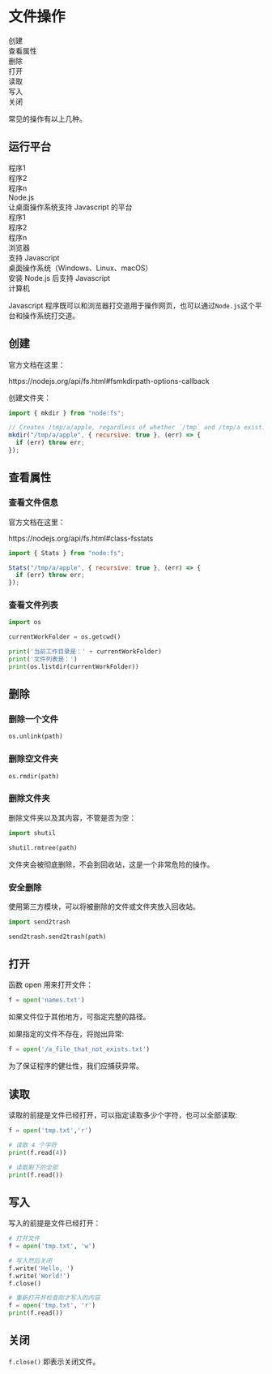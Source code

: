 # 文件操作

<div class="flex justify-start gap-1">
  <div class="brick w-36 h-8">创建</div>
  <div class="brick w-36 h-8">查看属性</div>
  <div class="brick-red w-36 h-8">删除</div>
  <div class="brick w-36 h-8">打开</div>
  <div class="brick w-36 h-8">读取</div>
  <div class="brick w-36 h-8">写入</div>
  <div class="brick w-36 h-8">关闭</div>
</div>

常见的操作有以上几种。

## 运行平台

<div class="bg-cyan flex flex-col gap-2 pt-4">
    <div class="bg-red flex flex-row gap-2 items-end">
        <div class="flex flex-col w-3/5 gap-1">
            <div class="flex flex-row gap-4 justify-center">
                <div class="brick px-2">程序1</div>
                <div class="brick px-2">程序2</div>
                <div class="brick px-2">程序n</div>
            </div>
            <div class="bg-sky w-full text-center py-2">
                Node.js<br/>
                <span class="text-sm">让桌面操作系统支持 Javascript 的平台</span>
            </div>
        </div>
        <div class="flex flex-col w-3/5 gap-1">
            <div class="flex flex-row gap-4 justify-center">
                <div class="brick px-2">程序1</div>
                <div class="brick px-2">程序2</div>
                <div class="brick px-2">程序n</div>
            </div>
            <div class="bg-sky w-full text-center py-2">
                浏览器<br/>
                <span class="text-sm">支持 Javascript</span>
            </div>
        </div>
    </div>
    <div class="bg-yellow text-center py-4">
        桌面操作系统（Windows、Linux、macOS）<br/>
        <span class="text-sm">安装 Node.js 后支持 Javascript </span>
    </div>
    <div class="bg-yellow text-center py-4">计算机</div>
</div>

Javascript 程序既可以和浏览器打交道用于操作网页，也可以通过`Node.js`这个平台和操作系统打交道。

## 创建

官方文档在这里：

<div class="link">https://nodejs.org/api/fs.html#fsmkdirpath-options-callback</div>

创建文件夹：

```javascript
import { mkdir } from "node:fs";

// Creates /tmp/a/apple, regardless of whether `/tmp` and /tmp/a exist.
mkdir("/tmp/a/apple", { recursive: true }, (err) => {
  if (err) throw err;
});
```

## 查看属性

### 查看文件信息

官方文档在这里：

<div class="link">https://nodejs.org/api/fs.html#class-fsstats</div>

<div class="run"></div>

```javascript
import { Stats } from "node:fs";

Stats("/tmp/a/apple", { recursive: true }, (err) => {
  if (err) throw err;
});
```

### 查看文件列表

<div class="run"></div>

```python
import os

currentWorkFolder = os.getcwd()

print('当前工作目录是：' + currentWorkFolder)
print('文件列表是：')
print(os.listdir(currentWorkFolder))
```

## 删除

### 删除一个文件

```python
os.unlink(path)
```

### 删除空文件夹

```python
os.rmdir(path)
```

### 删除文件夹

删除文件夹以及其内容，不管是否为空：

```python
import shutil

shutil.rmtree(path)
```

文件夹会被彻底删除，不会到回收站，这是一个非常危险的操作。

### 安全删除

使用第三方模块，可以将被删除的文件或文件夹放入回收站。

```python
import send2trash

send2trash.send2trash(path)
```

## 打开

函数 open 用来打开文件：

```python
f = open('names.txt')
```

如果文件位于其他地方，可指定完整的路径。

如果指定的文件不存在，将抛出异常:

<div class="run"></div>

```python
f = open('/a_file_that_not_exists.txt')
```

为了保证程序的健壮性，我们应捕获异常。

## 读取

读取的前提是文件已经打开，可以指定读取多少个字符，也可以全部读取:

<div class="run"></div>

```python
f = open('tmp.txt','r')

# 读取 4 个字符
print(f.read(4))

# 读取剩下的全部
print(f.read())
```

## 写入

写入的前提是文件已经打开：

<div class="run"></div>

```python
# 打开文件
f = open('tmp.txt', 'w')

# 写入然后关闭
f.write('Hello, ')
f.write('World!')
f.close()

# 重新打开并检查刚才写入的内容
f = open('tmp.txt', 'r')
print(f.read())
```

## 关闭

`f.close()` 即表示关闭文件。
